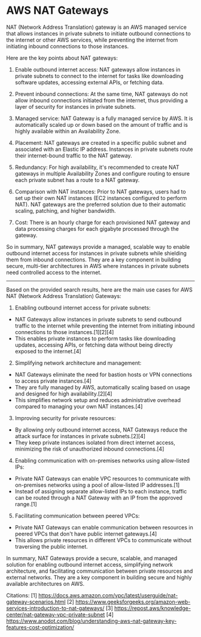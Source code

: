 # AWS NAT Gateways

NAT (Network Address Translation) gateway is an AWS managed service that allows instances in private subnets to initiate outbound connections to the internet or other AWS services, while preventing the internet from initiating inbound connections to those instances.

Here are the key points about NAT gateways:

1. Enable outbound internet access: NAT gateways allow instances in private subnets to connect to the internet for tasks like downloading software updates, accessing external APIs, or fetching data.

2. Prevent inbound connections: At the same time, NAT gateways do not allow inbound connections initiated from the internet, thus providing a layer of security for instances in private subnets.

3. Managed service: NAT Gateway is a fully managed service by AWS. It is automatically scaled up or down based on the amount of traffic and is highly available within an Availability Zone.

4. Placement: NAT gateways are created in a specific public subnet and associated with an Elastic IP address. Instances in private subnets route their internet-bound traffic to the NAT gateway.

5. Redundancy: For high availability, it's recommended to create NAT gateways in multiple Availability Zones and configure routing to ensure each private subnet has a route to a NAT gateway.

6. Comparison with NAT instances: Prior to NAT gateways, users had to set up their own NAT instances (EC2 instances configured to perform NAT). NAT gateways are the preferred solution due to their automatic scaling, patching, and higher bandwidth.

7. Cost: There is an hourly charge for each provisioned NAT gateway and data processing charges for each gigabyte processed through the gateway.

So in summary, NAT gateways provide a managed, scalable way to enable outbound internet access for instances in private subnets while shielding them from inbound connections. They are a key component in building secure, multi-tier architectures in AWS where instances in private subnets need controlled access to the internet.

---

Based on the provided search results, here are the main use cases for AWS NAT (Network Address Translation) Gateways:

1. Enabling outbound internet access for private subnets:
- NAT Gateways allow instances in private subnets to send outbound traffic to the internet while preventing the internet from initiating inbound connections to those instances.[1][2][4]
- This enables private instances to perform tasks like downloading updates, accessing APIs, or fetching data without being directly exposed to the internet.[4]

2. Simplifying network architecture and management:
- NAT Gateways eliminate the need for bastion hosts or VPN connections to access private instances.[4]
- They are fully managed by AWS, automatically scaling based on usage and designed for high availability.[2][4]
- This simplifies network setup and reduces administrative overhead compared to managing your own NAT instances.[4]

3. Improving security for private resources:
- By allowing only outbound internet access, NAT Gateways reduce the attack surface for instances in private subnets.[2][4]
- They keep private instances isolated from direct internet access, minimizing the risk of unauthorized inbound connections.[4]

4. Enabling communication with on-premises networks using allow-listed IPs:
- Private NAT Gateways can enable VPC resources to communicate with on-premises networks using a pool of allow-listed IP addresses.[1]
- Instead of assigning separate allow-listed IPs to each instance, traffic can be routed through a NAT Gateway with an IP from the approved range.[1]

5. Facilitating communication between peered VPCs:
- Private NAT Gateways can enable communication between resources in peered VPCs that don't have public internet gateways.[4]
- This allows private resources in different VPCs to communicate without traversing the public internet.

In summary, NAT Gateways provide a secure, scalable, and managed solution for enabling outbound internet access, simplifying network architecture, and facilitating communication between private resources and external networks. They are a key component in building secure and highly available architectures on AWS.

Citations:
[1] https://docs.aws.amazon.com/vpc/latest/userguide/nat-gateway-scenarios.html
[2] https://www.geeksforgeeks.org/amazon-web-services-introduction-to-nat-gateways/
[3] https://repost.aws/knowledge-center/nat-gateway-vpc-private-subnet
[4] https://www.anodot.com/blog/understanding-aws-nat-gateway-key-features-cost-optimization/
